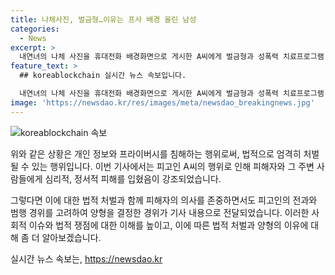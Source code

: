 ```yaml
---
title: 나체사진, 벌금형…이유는 프사 배경 올린 남성
categories:
  - News
excerpt: >
  내연녀의 나체 사진을 휴대전화 배경화면으로 게시한 A씨에게 벌금형과 성폭력 치료프로그램 이수를 명령한 판결이 나왔다. A씨는 피해자에게 받은 나체 사진을 프로필 배경화면으로 사용하다가 벌금형을 선고받았는데, 이로 인해 피해자와 관련된 사진을 볼 수 있었던 사무실 직원들의 정신적 고통이 고려됐다. 판사는 A씨의 참작할 여지를 언급하며 피해자의 원하지 않는 처벌에도 불구하고 적절한 양형을 내렸다.
feature_text: >
  ## koreablockchain 실시간 뉴스 속보입니다.

  내연녀의 나체 사진을 휴대전화 배경화면으로 게시한 A씨에게 벌금형과 성폭력 치료프로그램 이수를 명령한 판결이 나왔다. A씨는 피해자에게 받은 나체 사진을 프로필 배경화면으로 사용하다가 벌금형을 선고받았는데, 이로 인해 피해자와 관련된 사진을 볼 수 있었던 사무실 직원들의 정신적 고통이 고려됐다. 판사는 A씨의 참작할 여지를 언급하며 피해자의 원하지 않는 처벌에도 불구하고 적절한 양형을 내렸다.
image: 'https://newsdao.kr/res/images/meta/newsdao_breakingnews.jpg'
---
```


<p><img src="https://newsdao.kr/res/images/meta/newsdao_breakingnews.jpg" alt="koreablockchain 속보" /></p>

<p>위와 같은 상황은 개인 정보와 프라이버시를 침해하는 행위로써, 법적으로 엄격히 처벌될 수 있는 행위입니다. 이번 기사에서는 피고인 A씨의 행위로 인해 피해자와 그 주변 사람들에게 심리적, 정서적 피해를 입혔음이 강조되었습니다.</p>

<p>그렇다면 이에 대한 법적 처벌과 함께 피해자의 의사를 존중하면서도 피고인의 전과와 범행 경위를 고려하여 양형을 결정한 경위가 기사 내용으로 전달되었습니다. 이러한 사회적 이슈와 법적 쟁점에 대한 이해를 높이고, 이에 따른 법적 처벌과 양형의 이유에 대해 좀 더 알아보겠습니다.</p>
실시간 뉴스 속보는, <a href="https://newsdao.kr" rel="dofollow">https://newsdao.kr</a>


